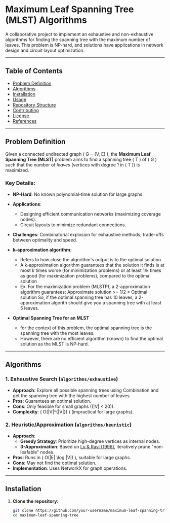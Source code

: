 # Maximum Leaf Spanning Tree (MLST) Algorithms


A collaborative project to implement an exhaustive and non-exhaustive algorithms for finding the spanning tree with the maximum number of leaves. This problem is NP-hard, and solutions have applications in network design and circuit layout optimization.

---

## Table of Contents
- [Problem Definition](#problem-definition)
- [Algorithms](#algorithms)
- [Installation](#installation)
- [Usage](#usage)
- [Repository Structure](#repository-structure)
- [Contributing](#contributing)
- [License](#license)
- [References](#references)

---

## Problem Definition

Given a connected undirected graph \( G = (V, E) \), the **Maximum Leaf Spanning Tree (MLST)** problem aims to find a spanning tree \( T \) of \( G \) such that the number of *leaves* (vertices with degree 1 in \( T \)) is maximized.

### Key Details:
- **NP-Hard**: No known polynomial-time solution for large graphs.
- **Applications**: 
  - Designing efficient communication networks (maximizing coverage nodes).
  - Circuit layouts to minimize redundant connections.
- **Challenges**: Combinatorial explosion for exhaustive methods; trade-offs between optimality and speed.
- **k-approximation algorithm**:
  - Refers to how close the algorithm's output is to the optimal solution.
  - A k-approximation algorithm guarantees that the solution it finds is at most k times worse (for minimization problems) or at least 1/k times as good (for maximization problems), compared to the optimal solution
  - Ex: For the maximization problem (MLSTP), a 2-approximation algorithm guarantees:
        Approximate solution >= 1/2 * Optimal solution
    So, if the optimal spanning tree has 10 leaves, a 2-approximation algorith should give you a spanning tree with at least 5 leaves.

- **Optimal Spanning Tree for an MLST**
  - for the context of this problem, the optimal spanning tree is the spanning tree with the most leaves.
  - However, there are no efficient algorithm (known) to find the optimal solution as the MLST is NP-hard.
---

## Algorithms

### 1. Exhaustive Search (`algorithms/exhaustive`)
- **Approach**: Explore all possible spanning trees using Combination and get the spanning tree with the highest number of leaves
- **Pros**: Guarantees an optimal solution.
- **Cons**: Only feasible for small graphs (\(|V| < 20\)).
- **Complexity**: \( O(|V|^{|V|}) \) (impractical for large graphs).

### 2. Heuristic/Approximation (`algorithms/heuristic`)
- **Approach**: 
  - **Greedy Strategy**: Prioritize high-degree vertices as internal nodes.
  - **3-Approximation**: Based on [Lu & Ravi (1996)](https://doi.org/10.1006/jagm.1998.0944), iteratively prune "non-leafable" nodes.
- **Pros**: Runs in \( O(|E| \log |V|) \), suitable for large graphs.
- **Cons**: May not find the optimal solution.
- **Implementation**: Uses NetworkX for graph operations.

---

## Installation

1. **Clone the repository**:
   ```bash
   git clone https://github.com/your-username/maximum-leaf-spanning-tree.git
   cd maximum-leaf-spanning-tree
